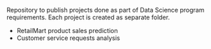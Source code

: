 Repository to publish projects done as part of Data Science program requirements. Each project is created as separate folder.

* RetailMart product sales prediction
* Customer service requests analysis


